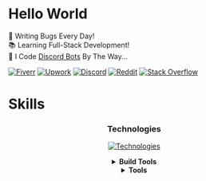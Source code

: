 # Hello World

🐛 Writing Bugs Every Day!\
📚 Learning Full-Stack Development!\
🤖 I Code [Discord Bots](https://www.fiverr.com/s/xXKpg2D) By The Way...

<a href="https://www.fiverr.com/skywolfxp"><img alt="Fiverr" src="https://img.shields.io/badge/%40skywolfxp-%231DBF73?style=flat-square&logo=fiverr&logoColor=FFFFFF&logoSize=auto"></a>
<a href="https://www.upwork.com/freelancers/~013d98c8a8af272cbb"><img alt="Upwork" src="https://img.shields.io/badge/Omar_D.-%236FDA44?style=flat-square&logo=upwork&logoColor=FFFFFF"></a>
<a href="https://discord.com/users/974748803305455627"><img alt="Discord" src="https://img.shields.io/badge/%40skywolfxp.me-%235865F2?style=flat-square&logo=discord&logoColor=FFFFFF"></a>
<a href="https://www.reddit.com/user/skywolfxp"><img alt="Reddit" src="https://img.shields.io/badge/u%2Fskywolfxp-%23FF4500?style=flat-square&logo=reddit&logoColor=FFFFFF"></a>
<a href="https://stackoverflow.com/users/16410630"><img alt="Stack Overflow" src="https://img.shields.io/badge/SkyWolfXP-%23F58025?style=flat-square&logo=stackoverflow&logoColor=FFFFFF"></a>

# Skills

<h3 align="center">Technologies</h3>

<p align="center">
    <a href="https://github.com/SkyWolfXP">
        <img alt="Technologies" align="center" src="https://go-skill-icons.vercel.app/api/icons?i=java,javascript,typescript,html,css,spring,junit,nextjs,react,tailwind,postgresql,mysql,redis,nodejs,heroku&theme=dark&perline=8&titles=true" />
    </a>
</p>

<details align="center">
<summary>
    <strong>Build Tools</strong>
</summary>

<p>
    <a href="https://github.com/SkyWolfXP">
        <img alt="Build Tools" src="https://go-skill-icons.vercel.app/api/icons?i=maven,gradle,pnpm,npm&theme=dark&perline=8&titles=true" />
    </a>
</p>
</details>

<details align="center">
<summary>
    <strong>Tools</strong>
</summary>

<p>
    <a href="https://github.com/SkyWolfXP">
        <img alt="Tools" src="https://go-skill-icons.vercel.app/api/icons?i=idea,vscode,visualstudio,git&theme=dark&perline=8&titles=true" />
    </a>
</p>
</details>
